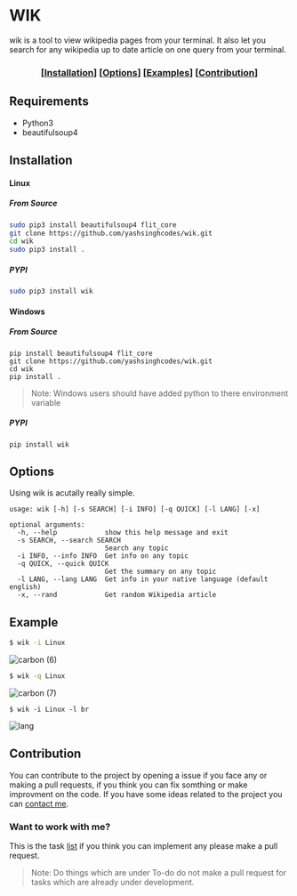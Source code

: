 # WIK
wik is a tool to view wikipedia pages from your terminal.
It also let you search for any wikipedia up to date article on one query from your terminal.

<div align="center">

  ### \[[Installation](#installation)] \[[Options](#options)] \[[Examples](#example)] \[[Contribution](#contribution)]

</div>

## Requirements
- Python3
- beautifulsoup4

## Installation

#### Linux

##### From Source
```bash
sudo pip3 install beautifulsoup4 flit_core
git clone https://github.com/yashsinghcodes/wik.git
cd wik
sudo pip3 install .
```

##### PYPI
```bash
sudo pip3 install wik
```

#### Windows

##### From Source

```
pip install beautifulsoup4 flit_core
git clone https://github.com/yashsinghcodes/wik.git
cd wik
pip install .
```
>Note: Windows users should have added python to there environment variable

##### PYPI
```
pip install wik
```

## Options
Using wik is acutally really simple.

```
usage: wik [-h] [-s SEARCH] [-i INFO] [-q QUICK] [-l LANG] [-x]

optional arguments:
  -h, --help            show this help message and exit
  -s SEARCH, --search SEARCH
                        Search any topic
  -i INFO, --info INFO  Get info on any topic
  -q QUICK, --quick QUICK
                        Get the summary on any topic
  -l LANG, --lang LANG  Get info in your native language (default english)
  -x, --rand            Get random Wikipedia article
```

## Example

```bash
$ wik -i Linux
```
![carbon (6)](https://user-images.githubusercontent.com/32360914/155836508-63c7424f-b7d6-4871-a170-e2f0fdd6617d.png)

```bash
$ wik -q Linux
```
![carbon (7)](https://user-images.githubusercontent.com/32360914/155836565-281eb678-9605-4131-a6c9-9a6c871bdc77.png)

```
$ wik -i Linux -l br
```
![lang](https://user-images.githubusercontent.com/32360914/155878486-e46c909d-4373-4cae-8ada-3d6df8545a96.png)


## Contribution
You can contribute to the project by opening a issue if you face any or making a pull
requests, if you think you can fix somthing or make improvment on the code. If you have some
ideas related to the project you can [contact me](https://yashwastaken.xyz/contact).

### Want to work with me?
This is the task [list](https://trello.com/b/ZW0eYT62/wik) if you think you can implement any please make a pull request.
>Note: Do things which are under To-do do not make a pull request for tasks which are already under development.
